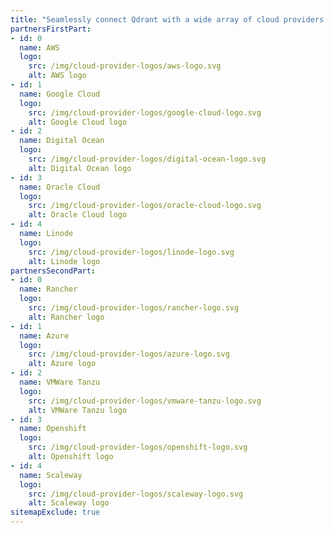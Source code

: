 ```yaml
---
title: "Seamlessly connect Qdrant with a wide array of cloud providers and infrastructure platforms, including but not limited to these options:"
partnersFirstPart:
- id: 0
  name: AWS
  logo:
    src: /img/cloud-provider-logos/aws-logo.svg
    alt: AWS logo
- id: 1
  name: Google Cloud
  logo:
    src: /img/cloud-provider-logos/google-cloud-logo.svg
    alt: Google Cloud logo
- id: 2
  name: Digital Ocean
  logo:
    src: /img/cloud-provider-logos/digital-ocean-logo.svg
    alt: Digital Ocean logo
- id: 3
  name: Oracle Cloud
  logo:
    src: /img/cloud-provider-logos/oracle-cloud-logo.svg
    alt: Oracle Cloud logo
- id: 4
  name: Linode
  logo:
    src: /img/cloud-provider-logos/linode-logo.svg
    alt: Linode logo
partnersSecondPart:
- id: 0
  name: Rancher
  logo:
    src: /img/cloud-provider-logos/rancher-logo.svg
    alt: Rancher logo
- id: 1
  name: Azure
  logo:
    src: /img/cloud-provider-logos/azure-logo.svg
    alt: Azure logo
- id: 2
  name: VMWare Tanzu
  logo:
    src: /img/cloud-provider-logos/vmware-tanzu-logo.svg
    alt: VMWare Tanzu logo
- id: 3
  name: Openshift
  logo:
    src: /img/cloud-provider-logos/openshift-logo.svg
    alt: Openshift logo
- id: 4
  name: Scaleway
  logo:
    src: /img/cloud-provider-logos/scaleway-logo.svg
    alt: Scaleway logo
sitemapExclude: true
---
```

